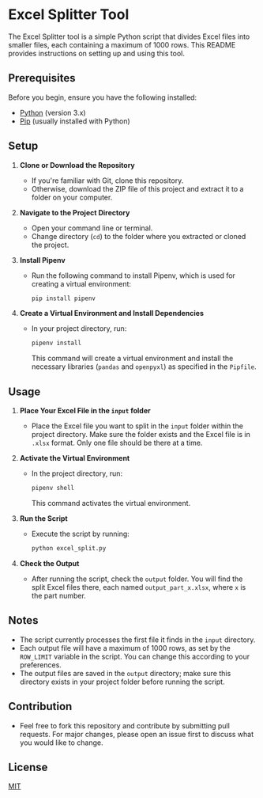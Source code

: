 # Excel Splitter Tool

The Excel Splitter tool is a simple Python script that divides Excel files into smaller files, each containing a maximum of 1000 rows. This README provides instructions on setting up and using this tool.

## Prerequisites

Before you begin, ensure you have the following installed:
- [Python](https://www.python.org/downloads/) (version 3.x)
- [Pip](https://pip.pypa.io/en/stable/installation/) (usually installed with Python)

## Setup

1. **Clone or Download the Repository**
   - If you're familiar with Git, clone this repository.
   - Otherwise, download the ZIP file of this project and extract it to a folder on your computer.

2. **Navigate to the Project Directory**
   - Open your command line or terminal.
   - Change directory (`cd`) to the folder where you extracted or cloned the project.

3. **Install Pipenv**
   - Run the following command to install Pipenv, which is used for creating a virtual environment:

     ```bash
     pip install pipenv
     ```

4. **Create a Virtual Environment and Install Dependencies**
   - In your project directory, run:

     ```bash
     pipenv install
     ```

     This command will create a virtual environment and install the necessary libraries (`pandas` and `openpyxl`) as specified in the `Pipfile`.

## Usage

1. **Place Your Excel File in the `input` folder**
   - Place the Excel file you want to split in the `input` folder within the project directory. Make sure the folder exists and the Excel file is in `.xlsx` format. Only one file should be there at a time.

2. **Activate the Virtual Environment**
   - In the project directory, run:

     ```bash
     pipenv shell
     ```

     This command activates the virtual environment.

3. **Run the Script**
   - Execute the script by running:

     ```bash
     python excel_split.py
     ```

4. **Check the Output**
   - After running the script, check the `output` folder. You will find the split Excel files there, each named `output_part_x.xlsx`, where `x` is the part number.

## Notes

- The script currently processes the first file it finds in the `input` directory.
- Each output file will have a maximum of 1000 rows, as set by the `ROW_LIMIT` variable in the script. You can change this according to your preferences.
- The output files are saved in the `output` directory; make sure this directory exists in your project folder before running the script.

## Contribution

- Feel free to fork this repository and contribute by submitting pull requests. For major changes, please open an issue first to discuss what you would like to change.

## License

[MIT](https://choosealicense.com/licenses/mit/)
